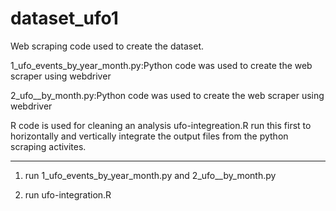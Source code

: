 # dataset_ufo1

Web scraping code used to create the dataset.



1_ufo_events_by_year_month.py:Python code was used to create the web scraper using webdriver

2_ufo__by_month.py:Python code was used to create the web scraper using webdriver


R code is used for cleaning an analysis
ufo-integreation.R run this first to horizontally and vertically integrate the output files from the python scraping activites.


---

1. run 1_ufo_events_by_year_month.py and 2_ufo__by_month.py

2. run ufo-integration.R

